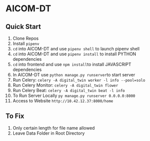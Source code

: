 # AICOM-DT

## Quick Start

1. Clone Repos
2. Install `pipenv`
3. `cd` into AICOM-DT and use `pipenv shell` to launch pipenv shell
4. `cd` into AICOM-DT and use `pipenv install` to install PYTHON dependencies
5. `cd` into frontend and use `npm install`to install JAVASCRIPT dependencies
6. In AICOM-DT use `python manage.py runserver`to start server
7. Run Celery: `celery -A digital_twin worker -l info --pool=solo`
8. Run Celery Monitor: `celery -A digital_twin flower`
9. Run Celery Beat: `celery -A digital_twin beat -l info`
10. To Run Server Locally `py manage.py runserver 0.0.0.0:8000`
11. Access to Website `http://10.42.12.37:8000/home`

## To Fix

1. Only certain length for file name allowed
2. Leave Data Folder in Root Directory
